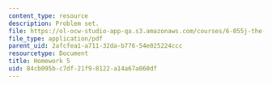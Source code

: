 ```yaml
---
content_type: resource
description: Problem set.
file: https://ol-ocw-studio-app-qa.s3.amazonaws.com/courses/6-055j-the-art-of-approximation-in-science-and-engineering-spring-2008/84cb095bc7df21f98122a14a67a060df_hw05.pdf
file_type: application/pdf
parent_uid: 2afcfea1-a711-32da-b776-54e025224ccc
resourcetype: Document
title: Homework 5
uid: 84cb095b-c7df-21f9-8122-a14a67a060df
---
```

